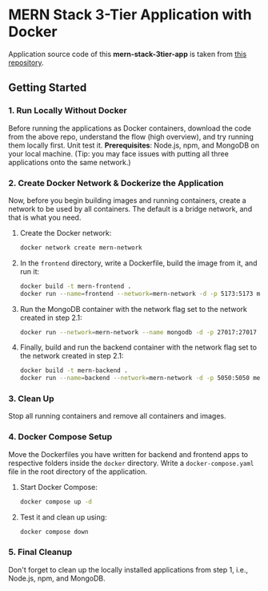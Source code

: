 # MERN Stack 3-Tier Application with Docker

Application source code of this **mern-stack-3tier-app** is taken from [this repository](https://github.com/iam-veeramalla/MERN-docker-compose/tree/main).

## Getting Started

### 1. Run Locally Without Docker

Before running the applications as Docker containers, download the code from the above repo, understand the flow (high overview), and try running them locally first. Unit test it. **Prerequisites**: Node.js, npm, and MongoDB on your local machine. (Tip: you may face issues with putting all three applications onto the same network.)

### 2. Create Docker Network & Dockerize the Application

Now, before you begin building images and running containers, create a network to be used by all containers. The default is a bridge network, and that is what you need.

1. Create the Docker network:
   ```bash
   docker network create mern-network
   ```

2. In the `frontend` directory, write a Dockerfile, build the image from it, and run it:
   ```bash
   docker build -t mern-frontend .
   docker run --name=frontend --network=mern-network -d -p 5173:5173 mern-frontend
   ```

3. Run the MongoDB container with the network flag set to the network created in step 2.1:
   ```bash
   docker run --network=mern-network --name mongodb -d -p 27017:27017 -v ~/opt/data:/data/db mongo:latest
   ```

4. Finally, build and run the backend container with the network flag set to the network created in step 2.1:
   ```bash
   docker build -t mern-backend .
   docker run --name=backend --network=mern-network -d -p 5050:5050 mern-backend
   ```

### 3. Clean Up

Stop all running containers and remove all containers and images.

### 4. Docker Compose Setup

Move the Dockerfiles you have written for backend and frontend apps to respective folders inside the `docker` directory. Write a `docker-compose.yaml` file in the root directory of the application.

1. Start Docker Compose:
   ```bash
   docker compose up -d
   ```

2. Test it and clean up using:
   ```bash
   docker compose down
   ```

### 5. Final Cleanup

Don't forget to clean up the locally installed applications from step 1, i.e., Node.js, npm, and MongoDB.
